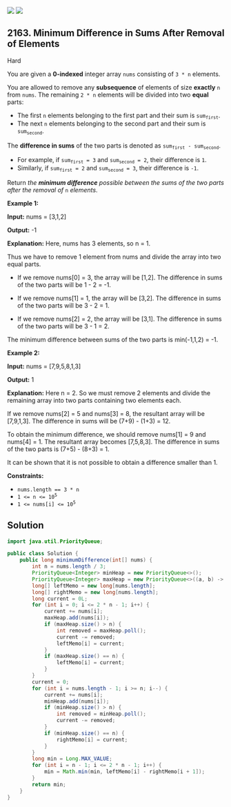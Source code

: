 [![](https://img.shields.io/github/stars/javadev/LeetCode-in-Java?label=Stars&style=flat-square)](https://github.com/javadev/LeetCode-in-Java)
[![](https://img.shields.io/github/forks/javadev/LeetCode-in-Java?label=Fork%20me%20on%20GitHub%20&style=flat-square)](https://github.com/javadev/LeetCode-in-Java/fork)

## 2163\. Minimum Difference in Sums After Removal of Elements

Hard

You are given a **0-indexed** integer array `nums` consisting of `3 * n` elements.

You are allowed to remove any **subsequence** of elements of size **exactly** `n` from `nums`. The remaining `2 * n` elements will be divided into two **equal** parts:

*   The first `n` elements belonging to the first part and their sum is <code>sum<sub>first</sub></code>.
*   The next `n` elements belonging to the second part and their sum is <code>sum<sub>second</sub></code>.

The **difference in sums** of the two parts is denoted as <code>sum<sub>first</sub> - sum<sub>second</sub></code>.

*   For example, if <code>sum<sub>first</sub> = 3</code> and <code>sum<sub>second</sub> = 2</code>, their difference is `1`.
*   Similarly, if <code>sum<sub>first</sub> = 2</code> and <code>sum<sub>second</sub> = 3</code>, their difference is `-1`.

Return _the **minimum difference** possible between the sums of the two parts after the removal of_ `n` _elements_.

**Example 1:**

**Input:** nums = [3,1,2]

**Output:** -1

**Explanation:** Here, nums has 3 elements, so n = 1.

Thus we have to remove 1 element from nums and divide the array into two equal parts.

- If we remove nums[0] = 3, the array will be [1,2]. The difference in sums of the two parts will be 1 - 2 = -1.

- If we remove nums[1] = 1, the array will be [3,2]. The difference in sums of the two parts will be 3 - 2 = 1.

- If we remove nums[2] = 2, the array will be [3,1]. The difference in sums of the two parts will be 3 - 1 = 2.

The minimum difference between sums of the two parts is min(-1,1,2) = -1. 

**Example 2:**

**Input:** nums = [7,9,5,8,1,3]

**Output:** 1

**Explanation:** Here n = 2. So we must remove 2 elements and divide the remaining array into two parts containing two elements each.

If we remove nums[2] = 5 and nums[3] = 8, the resultant array will be [7,9,1,3]. The difference in sums will be (7+9) - (1+3) = 12.

To obtain the minimum difference, we should remove nums[1] = 9 and nums[4] = 1. The resultant array becomes [7,5,8,3]. The difference in sums of the two parts is (7+5) - (8+3) = 1.

It can be shown that it is not possible to obtain a difference smaller than 1. 

**Constraints:**

*   `nums.length == 3 * n`
*   <code>1 <= n <= 10<sup>5</sup></code>
*   <code>1 <= nums[i] <= 10<sup>5</sup></code>

## Solution

```java
import java.util.PriorityQueue;

public class Solution {
    public long minimumDifference(int[] nums) {
        int n = nums.length / 3;
        PriorityQueue<Integer> minHeap = new PriorityQueue<>();
        PriorityQueue<Integer> maxHeap = new PriorityQueue<>((a, b) -> b - a);
        long[] leftMemo = new long[nums.length];
        long[] rightMemo = new long[nums.length];
        long current = 0L;
        for (int i = 0; i <= 2 * n - 1; i++) {
            current += nums[i];
            maxHeap.add(nums[i]);
            if (maxHeap.size() > n) {
                int removed = maxHeap.poll();
                current -= removed;
                leftMemo[i] = current;
            }
            if (maxHeap.size() == n) {
                leftMemo[i] = current;
            }
        }
        current = 0;
        for (int i = nums.length - 1; i >= n; i--) {
            current += nums[i];
            minHeap.add(nums[i]);
            if (minHeap.size() > n) {
                int removed = minHeap.poll();
                current -= removed;
            }
            if (minHeap.size() == n) {
                rightMemo[i] = current;
            }
        }
        long min = Long.MAX_VALUE;
        for (int i = n - 1; i <= 2 * n - 1; i++) {
            min = Math.min(min, leftMemo[i] - rightMemo[i + 1]);
        }
        return min;
    }
}
```